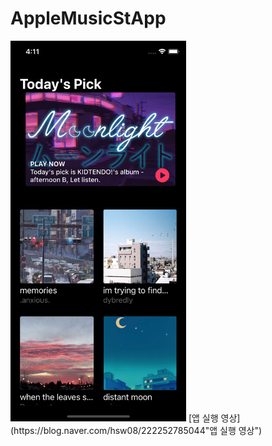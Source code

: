 # AppleMusicStApp

<img src="https://github.com/SW-H/AppleMusicStApp/blob/main/Simulator%20Screen%20Shot%20-%20iPhone%2011%20Pro%20-%202021-02-22%20at%2016.11.00.png" width="281" height="609">
[앱 실행 영상](https://blog.naver.com/hsw08/222252785044"앱 실행 영상")
